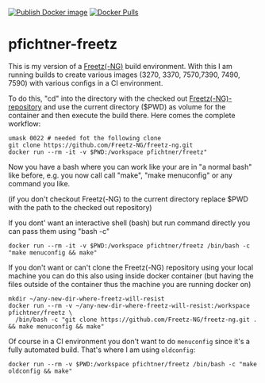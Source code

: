 [![Publish Docker image](https://github.com/pfichtner/pfichtner-freetz/actions/workflows/docker-publish.yml/badge.svg)](https://github.com/pfichtner/pfichtner-freetz/actions/workflows/docker-publish.yml)
[![Docker Pulls](https://img.shields.io/docker/pulls/pfichtner/freetz.svg?maxAge=604800)](https://hub.docker.com/r/pfichtner/freetz/)

# pfichtner-freetz
This is my version of a [Freetz(-NG)](https://github.com/Freetz-NG/freetz-ng) build environment. With this I am running builds to create various images (3270, 3370, 7570,7390, 7490, 7590) with various configs in a CI environment. 

To do this, "cd" into the directory with the checked out [Freetz(-NG)-repository](https://github.com/Freetz-NG/freetz-ng) and use the current directory ($PWD) as volume for the container and then execute the build there. Here comes the complete workflow:  
```
umask 0022 # needed fot the following clone
git clone https://github.com/Freetz-NG/freetz-ng.git
docker run --rm -it -v $PWD:/workspace pfichtner/freetz"
```
Now you have a bash where you can work like your are in "a normal bash" like before, e.g. you now call call "make", "make menuconfig" or any command you like. 

(if you don't checkout Freetz(-NG) to the current directory replace $PWD with the path to the checked out repository)

If you dont' want an interactive shell (bash) but run command directly you can pass them using "bash -c"
```
docker run --rm -it -v $PWD:/workspace pfichtner/freetz /bin/bash -c "make menuconfig && make"
```

If you don't want or can't clone the Freetz(-NG) repository using your local machine you can do this also using inside docker container (but having the files outside of the container thus the machine you are running docker on)
```
mkdir ~/any-new-dir-where-freetz-will-resist
docker run --rm -v ~/any-new-dir-where-freetz-will-resist:/workspace pfichtner/freetz \
  /bin/bash -c "git clone https://github.com/Freetz-NG/freetz-ng.git . && make menuconfig && make"
```

Of course in a CI environment you don't want to do ```menuconfig``` since it's a fully automated build. That's where I am using ```oldconfig```: 
```
docker run --rm -v $PWD:/workspace pfichtner/freetz /bin/bash -c "make oldconfig && make"
```
